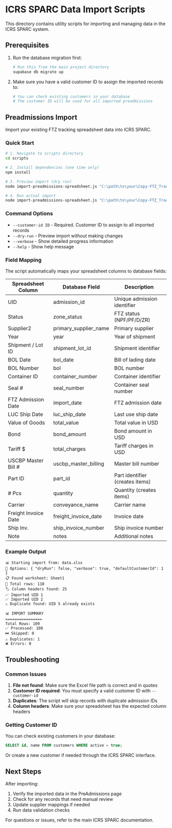 # ICRS SPARC Data Import Scripts

This directory contains utility scripts for importing and managing data in the ICRS SPARC system.

## Prerequisites

1. Run the database migration first:
   ```bash
   # Run this from the main project directory
   supabase db migrate up
   ```

2. Make sure you have a valid customer ID to assign the imported records to:
   ```bash
   # You can check existing customers in your database
   # The customer ID will be used for all imported preadmissions
   ```

## Preadmissions Import

Import your existing FTZ tracking spreadsheet data into ICRS SPARC.

### Quick Start

```bash
# 1. Navigate to scripts directory
cd scripts

# 2. Install dependencies (one time only)
npm install

# 3. Preview import (dry run)
node import-preadmissions-spreadsheet.js "C:\path\to\your\Copy-FTZ_Tracking_worksheet_09032025.xlsx" --customer-id 1 --dry-run --verbose

# 4. Run actual import
node import-preadmissions-spreadsheet.js "C:\path\to\your\Copy-FTZ_Tracking_worksheet_09032025.xlsx" --customer-id 1 --verbose
```

### Command Options

- `--customer-id ID` - Required. Customer ID to assign to all imported records
- `--dry-run` - Preview import without making changes
- `--verbose` - Show detailed progress information
- `--help` - Show help message

### Field Mapping

The script automatically maps your spreadsheet columns to database fields:

| Spreadsheet Column | Database Field | Description |
|-------------------|----------------|-------------|
| UID | admission_id | Unique admission identifier |
| Status | zone_status | FTZ status (NPF/PF/D/ZR) |
| Supplier2 | primary_supplier_name | Primary supplier |
| Year | year | Year of shipment |
| Shipment / Lot ID | shipment_lot_id | Shipment identifier |
| BOL Date | bol_date | Bill of lading date |
| BOL Number | bol | BOL number |
| Container ID | container_number | Container identifier |
| Seal # | seal_number | Container seal number |
| FTZ Admission Date | import_date | FTZ admission date |
| LUC Ship Date | luc_ship_date | Last use ship date |
| Value of Goods | total_value | Total value in USD |
| Bond | bond_amount | Bond amount in USD |
| Tariff $ | total_charges | Tariff charges in USD |
| USCBP Master Bill # | uscbp_master_billing | Master bill number |
| Part ID | part_id | Part identifier (creates items) |
| # Pcs | quantity | Quantity (creates items) |
| Carrier | conveyance_name | Carrier name |
| Freight Invoice Date | freight_invoice_date | Invoice date |
| Ship Inv. | ship_invoice_number | Ship invoice number |
| Note | notes | Additional notes |

### Example Output

```
📊 Starting import from: data.xlsx
🔧 Options: { "dryRun": false, "verbose": true, "defaultCustomerId": 1 }
📋 Found worksheet: Sheet1
📏 Total rows: 110
🏷️ Column headers found: 25
✅ Imported UID 1
✅ Imported UID 2
⚠️ Duplicate found: UID 5 already exists

📊 IMPORT SUMMARY
================
Total Rows: 109
✅ Processed: 108
⏭️ Skipped: 0
⚠️ Duplicates: 1
❌ Errors: 0
```

## Troubleshooting

### Common Issues

1. **File not found**: Make sure the Excel file path is correct and in quotes
2. **Customer ID required**: You must specify a valid customer ID with `--customer-id`
3. **Duplicates**: The script will skip records with duplicate admission IDs
4. **Column headers**: Make sure your spreadsheet has the expected column headers

### Getting Customer ID

You can check existing customers in your database:
```sql
SELECT id, name FROM customers WHERE active = true;
```

Or create a new customer if needed through the ICRS SPARC interface.

## Next Steps

After importing:
1. Verify the imported data in the PreAdmissions page
2. Check for any records that need manual review
3. Update supplier mappings if needed
4. Run data validation checks

For questions or issues, refer to the main ICRS SPARC documentation.